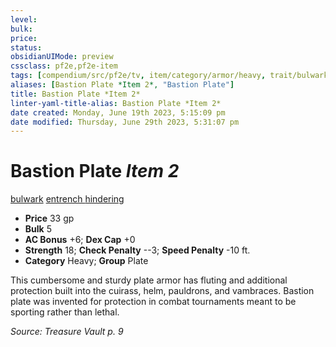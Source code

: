 ```yaml
---
level:
bulk:
price:
status:
obsidianUIMode: preview
cssclass: pf2e,pf2e-item
tags: [compendium/src/pf2e/tv, item/category/armor/heavy, trait/bulwark, trait/entrench-melee, trait/hindering]
aliases: [Bastion Plate *Item 2*, "Bastion Plate"]
title: Bastion Plate *Item 2*
linter-yaml-title-alias: Bastion Plate *Item 2*
date created: Monday, June 19th 2023, 5:15:09 pm
date modified: Thursday, June 29th 2023, 5:31:07 pm
---
```


# Bastion Plate *Item 2*

[bulwark](rules/traits/bulwark.md) [entrench <melee>](rules/traits/entrench-tv.md) [hindering](rules/traits/hindering-tv.md)  

- **Price** 33 gp
- **Bulk** 5
- **AC Bonus** +6; **Dex Cap** +0
- **Strength** 18; **Check Penalty** --3; **Speed Penalty** -10 ft.
- **Category** Heavy; **Group** Plate

This cumbersome and sturdy plate armor has fluting and additional protection built into the cuirass, helm, pauldrons, and vambraces. Bastion plate was invented for protection in combat tournaments meant to be sporting rather than lethal.

*Source: Treasure Vault p. 9*

